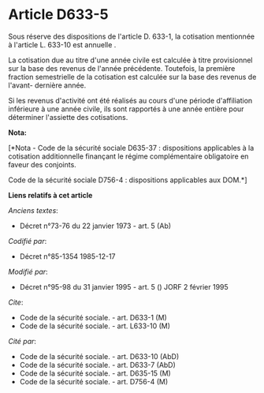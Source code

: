 # Article D633-5

Sous réserve des dispositions de l'article D. 633-1, la cotisation mentionnée à l'article L. 633-10 est annuelle   . 

La cotisation due au titre d'une année civile est calculée à titre provisionnel sur la base des revenus de l'année
précédente. Toutefois, la première fraction semestrielle de la cotisation est calculée sur la base des revenus de l'avant-
dernière année. 

Si les revenus d'activité ont été réalisés au cours d'une période d'affiliation inférieure à une année civile, ils sont
rapportés à une année entière pour déterminer l'assiette des cotisations.

**Nota:**

[*Nota - Code de la sécurité sociale D635-37 : dispositions applicables à la cotisation additionnelle finançant le régime
complémentaire obligatoire en faveur des conjoints.

Code de la sécurité sociale D756-4 : dispositions applicables aux DOM.*]

**Liens relatifs à cet article**

_Anciens textes_:

  - Décret n°73-76 du 22 janvier 1973 - art. 5 (Ab)

_Codifié par_:

  - Décret n°85-1354 1985-12-17

_Modifié par_:

  - Décret n°95-98 du 31 janvier 1995 - art. 5 () JORF 2 février 1995

_Cite_:

  - Code de la sécurité sociale. - art. D633-1 (M)
  - Code de la sécurité sociale. - art. L633-10 (M)

_Cité par_:

  - Code de la sécurité sociale. - art. D633-10 (AbD)
  - Code de la sécurité sociale. - art. D633-7 (AbD)
  - Code de la sécurité sociale. - art. D635-15 (M)
  - Code de la sécurité sociale. - art. D756-4 (M)

